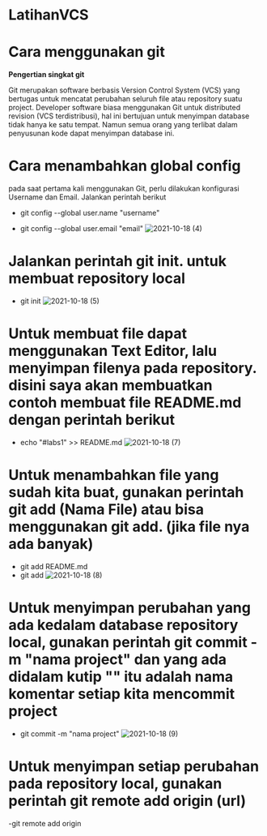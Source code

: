 # LatihanVCS
# Cara menggunakan git
**Pengertian singkat git**

Git merupakan software berbasis Version Control System (VCS) yang bertugas untuk mencatat perubahan seluruh file atau repository suatu project. Developer software biasa menggunakan Git untuk distributed revision (VCS terdistribusi), hal ini bertujuan untuk menyimpan database tidak hanya ke satu tempat. Namun semua orang yang terlibat dalam penyusunan kode dapat menyimpan database ini.
# Cara menambahkan global config

pada saat pertama kali menggunakan Git, perlu dilakukan konfigurasi Username dan Email. Jalankan perintah berikut
- git config --global user.name "username"

- git config --global user.email "email"
![2021-10-18 (4)](https://user-images.githubusercontent.com/92381092/137740949-491f4e1c-5bf9-4e3a-8a21-a54ec4a26798.png)
# Jalankan perintah git init. untuk membuat repository local

- git init
![2021-10-18 (5)](https://user-images.githubusercontent.com/92381092/137742132-63e1f133-64ef-4bc9-a68e-6e9bf7b10bc3.png)

# Untuk membuat file dapat menggunakan Text Editor, lalu menyimpan filenya pada repository. disini saya akan membuatkan contoh membuat file README.md dengan perintah berikut

- echo "#labs1" >> README.md
![2021-10-18 (7)](https://user-images.githubusercontent.com/92381092/137746591-0b8c2058-b815-4666-9d74-ac6d47a9099e.png)
# Untuk menambahkan file yang sudah kita buat, gunakan perintah git add (Nama File) atau bisa menggunakan git add. (jika file nya ada banyak)

- git add README.md
- git add
![2021-10-18 (8)](https://user-images.githubusercontent.com/92381092/137747751-a55a4f42-a3ee-4ae1-a488-7f9d6163d63d.png)
# Untuk menyimpan perubahan yang ada kedalam database repository local, gunakan perintah git commit -m "nama project" dan yang ada didalam kutip "" itu adalah nama komentar setiap kita mencommit project

- git commit -m "nama project"
![2021-10-18 (9)](https://user-images.githubusercontent.com/92381092/137748801-1552f3c9-87b4-4ddc-a32e-dc40a14e88ad.png)
# Untuk menyimpan setiap perubahan pada repository local, gunakan perintah git remote add origin (url)

-git remote add origin








